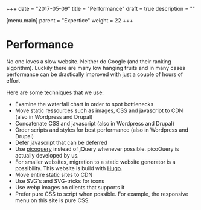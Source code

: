 +++
date = "2017-05-09"
title = "Performance"
draft = true
description = ""

[menu.main]
  parent = "Expertice"
  weight = 22
+++
# Performance

No one loves a slow website. Neither do Google (and their ranking algorithm). Luckily there are many low hanging fruits and in many cases performance can be drastically improved with just a couple of hours of effort

Here are some techniques that we use:

- Examine the waterfall chart in order to spot bottlenecks
- Move static ressources such as images, CSS and javascript to CDN (also in Wordpress and Drupal)
- Concatenate CSS and javascript (also in Wordpress and Drupal)
- Order scripts and styles for best performance (also in Wordpress and Drupal)
- Defer javascript that can be deferred
- Use [picoquery](http://picoquery.com) instead of jQuery whenever possible. picoQuery is actually developed by us.
- For smaller websites, migration to a static website generator is a possibility. This website is build with [Hugo](http://gohugo.io).
- Move entire static sites to CDN
- Use SVG's and SVG-tricks for icons
- Use webp images on clients that supports it
- Prefer pure CSS to script when possible. For example, the responsive menu on this site is pure CSS.


<!--
Actually, we have even gone as far as creating a very light implementation of a subset of jQuery. This is especially practical and effective when some script needs to manipulate the document before its rendered.

http://www.askapache.com/htaccess/serving-webp-images-for-png-jpg/
http://www.askapache.com/htaccess/

-->

